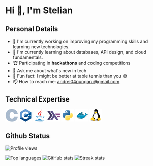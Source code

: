 # Hi 👋, I'm Stelian

## Personal Details

- 🔭 I'm currently working on improving my programming skills and learning new technologies.
- 🌱 I'm currently learning about databases, API design, and cloud fundamentals.
- 🏆 Participating in **hackathons** and coding competitions
- 💬 Ask me about what's new in tech
- 🏓 Fun fact: I might be better at table tennis than you 😅
- 📫 How to reach me: [andrei04pungaru@gmail.com](mailto:andrei04pungaru@gmail.com)

## Technical Expertise

<p align="left">
  <img src="https://raw.githubusercontent.com/devicons/devicon/master/icons/c/c-original.svg" alt="C" width="40" height="40"/>
  <img src="https://raw.githubusercontent.com/devicons/devicon/master/icons/cplusplus/cplusplus-original.svg" alt="C++" width="40" height="40"/>
  <img src="https://raw.githubusercontent.com/devicons/devicon/master/icons/java/java-original.svg" alt="Java" width="40" height="40"/>
  <img src="https://raw.githubusercontent.com/devicons/devicon/master/icons/haskell/haskell-original.svg" alt="Haskell" width="40" height="40"/>
  <img src="https://raw.githubusercontent.com/devicons/devicon/master/icons/python/python-original.svg" alt="Python" width="40" height="40"/>
  <img src="https://raw.githubusercontent.com/devicons/devicon/master/icons/docker/docker-original.svg" alt="Docker" width="40" height="40"/>
  <img src="https://raw.githubusercontent.com/devicons/devicon/master/icons/linux/linux-original.svg" alt="Linux" width="40" height="40"/>
</p>

## Github Status

![Profile views](https://komarev.com/ghpvc/?username=stelicale&style=for-the-badge&color=2ea44f&label=Profile+views)

![Top languages](https://github-readme-stats.vercel.app/api/top-langs/?username=stelicale&layout=compact&langs_count=8&theme=transparent&hide_border=true)
![GitHub stats](https://github-readme-stats.vercel.app/api?username=stelicale&show_icons=true&theme=transparent&count_private=true&hide_border=true)
![Streak stats](https://git-hub-streak-stats.vercel.app/?user=stelicale&theme=dark&hide_border=true&currStreakNum=39d353&sideNums=39d353&currStreakLabel=ffffff&sideLabels=ffffff&dates=8b949e)
